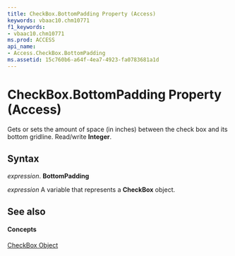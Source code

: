 ```yaml
---
title: CheckBox.BottomPadding Property (Access)
keywords: vbaac10.chm10771
f1_keywords:
- vbaac10.chm10771
ms.prod: ACCESS
api_name:
- Access.CheckBox.BottomPadding
ms.assetid: 15c760b6-a64f-4ea7-4923-fa0783681a1d
---
```



# CheckBox.BottomPadding Property (Access)

Gets or sets the amount of space (in inches) between the check box and its bottom gridline. Read/write  **Integer**.


## Syntax

 _expression_. **BottomPadding**

 _expression_ A variable that represents a **CheckBox** object.


## See also


#### Concepts


[CheckBox Object](checkbox-object-access.md)

